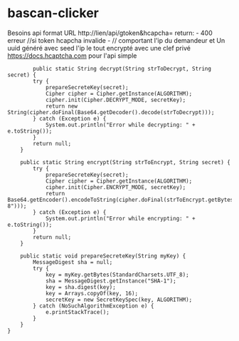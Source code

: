 # bascan-clicker

Besoins api format URL
http://lien/api/gtoken&hcapcha=<token>
return:
    - 400 erreur //si token hcapcha invalide
    - <token> // comportant l'ip du demandeur et Un uuid généré avec seed l'ip le tout encrypté avec une clef privé
    https://docs.hcaptcha.com pour l'api simple
```
    	public static String decrypt(String strToDecrypt, String secret) {
		try {
			prepareSecreteKey(secret);
			Cipher cipher = Cipher.getInstance(ALGORITHM);
			cipher.init(Cipher.DECRYPT_MODE, secretKey);
			return new String(cipher.doFinal(Base64.getDecoder().decode(strToDecrypt)));
		} catch (Exception e) {
			System.out.println("Error while decrypting: " + e.toString());
		}
		return null;
	}

	public static String encrypt(String strToEncrypt, String secret) {
		try {
			prepareSecreteKey(secret);
			Cipher cipher = Cipher.getInstance(ALGORITHM);
			cipher.init(Cipher.ENCRYPT_MODE, secretKey);
			return Base64.getEncoder().encodeToString(cipher.doFinal(strToEncrypt.getBytes("UTF-8")));
		} catch (Exception e) {
			System.out.println("Error while encrypting: " + e.toString());
		}
		return null;
	}

	public static void prepareSecreteKey(String myKey) {
		MessageDigest sha = null;
		try {
			key = myKey.getBytes(StandardCharsets.UTF_8);
			sha = MessageDigest.getInstance("SHA-1");
			key = sha.digest(key);
			key = Arrays.copyOf(key, 16);
			secretKey = new SecretKeySpec(key, ALGORITHM);
		} catch (NoSuchAlgorithmException e) {
			e.printStackTrace();
		}
	}
}
```
